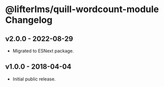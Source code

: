 @lifterlms/quill-wordcount-module Changelog
===========================================

v2.0.0 - 2022-08-29
-------------------

+ Migrated to ESNext package.


v1.0.0 - 2018-04-04
-------------------

+ Initial public release.